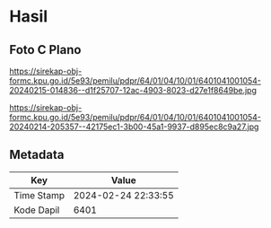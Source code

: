 # Hasil

## Foto C Plano

https://sirekap-obj-formc.kpu.go.id/5e93/pemilu/pdpr/64/01/04/10/01/6401041001054-20240215-014836--d1f25707-12ac-4903-8023-d27e1f8649be.jpg

https://sirekap-obj-formc.kpu.go.id/5e93/pemilu/pdpr/64/01/04/10/01/6401041001054-20240214-205357--42175ec1-3b00-45a1-9937-d895ec8c9a27.jpg


## Metadata

| Key        | Value               |
| ---------- | ------------------- |
| Time Stamp | 2024-02-24 22:33:55 |
| Kode Dapil | 6401                |



